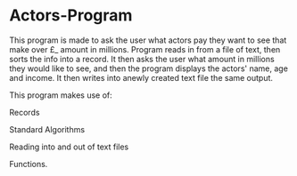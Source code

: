 # Actors-Program
This program is made to ask the user what actors pay they want to see that make over 
£_ amount in millions. Program reads in from a file of text, then sorts the info into a record. It then asks the user what amount in millions they would like to see, and then the program displays the actors' name, age and income. It then writes into anewly created text file the same output.

This program makes use of:

Records 

Standard Algorithms

Reading into and out of text files

Functions.
